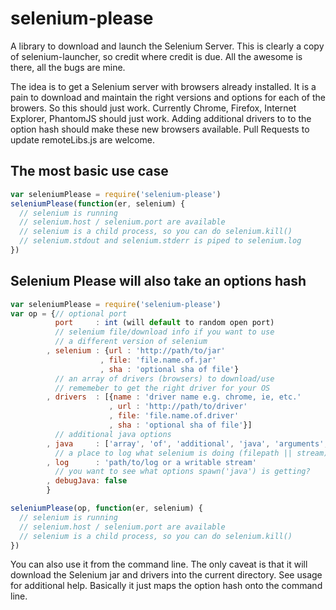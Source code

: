 selenium-please
=================

A library to download and launch the Selenium Server.
This is clearly a copy of selenium-launcher, so credit where credit is due.
All the awesome is there, all the bugs are mine.

The idea is to get a Selenium server with browsers already installed.  It is a pain to download and maintain the right versions and options for each of the browers.  So this should just work.  Currently Chrome, Firefox, Internet Explorer, PhantomJS should just work.  Adding additional drivers to to the option hash should make these new browsers available.  Pull Requests to update remoteLibs.js are welcome.

The most basic use case
---

```javascript
var seleniumPlease = require('selenium-please')
seleniumPlease(function(er, selenium) {
  // selenium is running
  // selenium.host / selenium.port are available
  // selenium is a child process, so you can do selenium.kill()
  // selenium.stdout and selenium.stderr is piped to selenium.log
})
```

Selenium Please will also take an options hash
---

```javascript
var seleniumPlease = require('selenium-please')
var op = {// optional port
          port     : int (will default to random open port)
          // selenium file/download info if you want to use
          // a different version of selenium
        , selenium : {url : 'http://path/to/jar'
                    , file: 'file.name.of.jar'
                    , sha : 'optional sha of file'}
          // an array of drivers (browsers) to download/use
          // rememeber to get the right driver for your OS
        , drivers  : [{name : 'driver name e.g. chrome, ie, etc.'
                      , url : 'http://path/to/driver'
                      , file: 'file.name.of.driver'
                      , sha : 'optional sha of file'}]
          // additional java options
        , java     : ['array', 'of', 'additional', 'java', 'arguments', 'e.g. -Xmx 2G']
          // a place to log what selenium is doing (filepath || stream)
        , log      : 'path/to/log or a writable stream'
          // you want to see what options spawn('java') is getting?
        , debugJava: false
        }

seleniumPlease(op, function(er, selenium) {
  // selenium is running
  // selenium.host / selenium.port are available
  // selenium is a child process, so you can do selenium.kill()
})
```

You can also use it from the command line.  The only caveat is that it will download the Selenium jar and drivers into the current directory.  See usage for additional help.  Basically it just maps the option hash onto the command line.